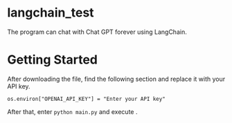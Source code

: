 # langchain_test
The program can chat with Chat GPT forever using LangChain.
# Getting Started
After downloading the file, find the following section and replace it with your API key.
```
os.environ["OPENAI_API_KEY"] = "Enter your API key"
```
After that, enter `python main.py` and execute .

